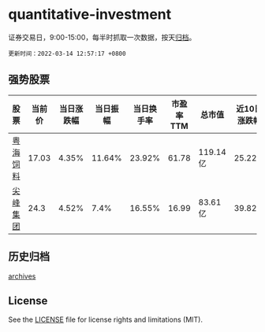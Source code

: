 # quantitative-investment

证券交易日，9:00-15:00，每半时抓取一次数据，按天[归档](archives)。

`更新时间：2022-03-14 12:57:17 +0800`

## 强势股票

|股票|当前价|当日涨跌幅|当日振幅|当日换手率|市盈率TTM|总市值|近10日涨跌幅|
|----|----|----|----|----|----|----|----|
|[粤海饲料](https://xueqiu.com/S/SZ001313)|17.03|4.35%|11.64%|23.92%|61.78|119.14亿|25.22%|
|[尖峰集团](https://xueqiu.com/S/SH600668)|24.3|4.52%|7.4%|16.55%|16.99|83.61亿|39.82%|

## 历史归档

[archives](archives)

## License

See the [LICENSE](LICENSE) file for license rights and limitations (MIT).